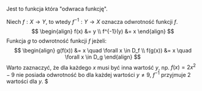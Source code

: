 Jest to funkcja która "odwraca funkcję".

Niech $f : X \rightarrow Y$, to wtedy $f^{-1} : Y \rightarrow X$ oznacza odwrotność funkcji $f$.
$$
\begin{align}
	f(x) &= y \\
	f^{-1}(y) &= x
\end{align}
$$
Funkcja $g$ to odwrotność funkcji $f$ jeżeli:
$$
\begin{align}
	g(f(x)) &= x \quad \forall x \in D_f \\
	f(g(x)) &= x \quad \forall x \in D_g
\end{align}
$$
Warto zaznaczyć, że dla każdego $x$ musi być inna wartość $y$, np. $f(x)=2x^2-9$ nie posiada odwrotność bo dla każdej wartości $y \neq 9$, $f^{-1}$ przyjmuje 2 wartości dla $y$.
$
